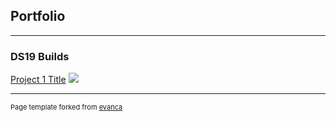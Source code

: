 ## Portfolio

---

### DS19 Builds

[Project 1 Title](https://colab.research.google.com/drive/1M-FhoCkpJQYI50ni80BuE20zVTvvyrQL)
<img src="images/dummy_thumbnail.jpg?raw=true"/>




---
<p style="font-size:11px">Page template forked from <a href="https://github.com/evanca/quick-portfolio">evanca</a></p>
<!-- Remove above link if you don't want to attibute -->
